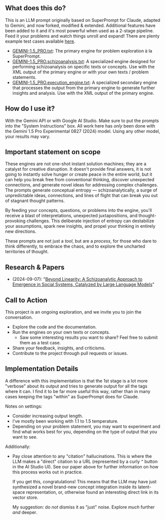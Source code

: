 ## What does this do?

This is an LLM prompt originally based on SuperPrompt for Claude, adapted to
Gemini, and now forked, modified & extended. Additional features have been added
to it and it's most powerful when used as a 2-stage pipeline. Feed it your
problems and watch things unroll and expand! There are plenty example
test cases available [here](test-cases/gemini-1.5_pro/).

- [GEMINI-1.5_PRO.txt](GEMINI-1.5_PRO.txt): The primary engine for problem exploration à la SuperPrompt.
- [GEMINI-1.5_PRO.schizoanalysis.txt](GEMINI-1.5_PRO.schizoanalysis.txt): A specialized engine designed for performing schizoanalysis on specific texts or concepts. Use with the XML output of the primary engine or with your own texts / problem statements.
- [GEMINI-1.5_PRO.execution_engine.txt](GEMINI-1.5_PRO.execution_engine.txt): A specialized secondary engine that processes the output from the primary engine to generate further insights and analysis. Use with the XML output of the primary engine.

## How do I use it?

With the Gemini API or with Google AI Studio. Make sure to put the prompts into
the "System Instructions" box. All work here has *only* been done with the
Gemini 1.5 Pro Experimental 0827 (2024) model. Using any other model, your
results may vary.

## Important statement on scope

These engines are not one-shot instant solution machines; they are a catalyst
for creative disruption. It doesn't provide final answers, it is not going to
instantly solve hunger or create peace in the entire world, but it can help
you break free from conventional thinking, discover unexpected connections,
and generate novel ideas for addressing complex challenges. The prompts generate
conceptual entropy — schizoanalytically, a surge of unpredictable ideas,
connections, and lines of flight that can break you out of stagnant
thought patterns.

By feeding your concepts, questions, or problems into the engine, you'll
receive a blast of interpretations, unexpected juxtapositions, and
thought-provoking challenges. This deliberate injection of entropy can
destabilize your assumptions, spark new insights, and propel your thinking
in entirely new directions.

These prompts are not just a *tool*, but are a *process*, for those who
dare to think differently, to embrace the chaos, and to explore the
uncharted territories of thought.

## Research & Papers

- (2024-09-07): "[Beyond Linearity: A Schizoanalytic Approach to Emergence in Social Systems, Catalyzed by Large Language Models](papers/00_beyond_linearity/README.md)"

## Call to Action

This project is an ongoing exploration, and we invite you to join the conversation.

- Explore the code and the documentation.
- Run the engines on your own texts or concepts.
  - Saw some interesting results you want to share? Feel free to submit them as a test case.
- Share your feedback, insights, and criticisms.
- Contribute to the project through pull requests or issues.

## Implementation Details

A difference with this implementation is that the 1st stage is a lot more
"verbose" about its output and tries to generate output for all the tags where
it can. I find it to be far more useful this way, rather than in many cases
keeping the tags "within" as SuperPrompt does for Claude.

Notes on settings:

- Consider increasing output length.
- I've mostly been working with 1.1 to 1.5 temperature.
- Depending on your problem statement, you may want to experiment and find what
  works best for you, depending on the type of output that you want to see.

Additionally:

- Pay close attention to any "citation" hallucinations. This is where the LLM makes a
  "direct" citation to a URL (represented by a curly *`”`* button in the AI
  Studio UI). See our paper above for further information on how this process
  works out in practice.

  If you get this, congratulations! This means that the LLM may have just
  synthesized a novel brand-new concept integration inside its latent-space
  representation, or, otherwise found an interesting direct link in its
  vector store.

  My suggestion: do *not* dismiss it as "just" noise. Explore *much* further
  *and* deeper.
